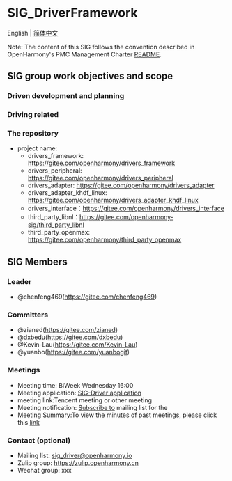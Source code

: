 # SIG_DriverFramework
English | [简体中文](./sig_driver_cn.md)

Note: The content of this SIG follows the convention described in OpenHarmony's PMC Management Charter [README](/zh/pmc.md).

## SIG group work objectives and scope

### Driven development and planning

### Driving related

### The repository
- project name:
  - drivers_framework: https://gitee.com/openharmony/drivers_framework
  - drivers_peripheral: https://gitee.com/openharmony/drivers_peripheral
  - drivers_adapter: https://gitee.com/openharmony/drivers_adapter
  - drivers_adapter_khdf_linux: https://gitee.com/openharmony/drivers_adapter_khdf_linux
  - drivers_interface：https://gitee.com/openharmony/drivers_interface
  - third_party_libnl：https://gitee.com/openharmony-sig/third_party_libnl
  - third_party_openmax: https://gitee.com/openharmony/third_party_openmax

## SIG Members

### Leader
- @chenfeng469(https://gitee.com/chenfeng469)

### Committers
- @zianed(https://gitee.com/zianed)
- @dxbedu(https://gitee.com/dxbedu)
- @Kevin-Lau(https://gitee.com/Kevin-Lau)
- @yuanbo(https://gitee.com/yuanbogit)

 ### Meetings
 - Meeting time: BiWeek Wednesday 16:00
 - Meeting application: [SIG-Driver application](https://shimo.im/sheets/36GKhpvrXd8TcQHY)
 - meeting link:Tencent meeting or other meeting
 - Meeting notification: [Subscribe to](https://lists.openatom.io/postorius/lists/sig_driver.openharmony.io) mailing list for the
 - Meeting Summary:To view the minutes of past meetings, please click this [link](https://gitee.com/openharmony-sig/sig-content/tree/master/driver/meetings)

### Contact (optional)

- Mailing list: [sig_driver@openharmony.io](https://lists.openatom.io/postorius/lists/sig_driver.openharmony.io/)
- Zulip group: https://zulip.openharmony.cn
- Wechat group: xxx
